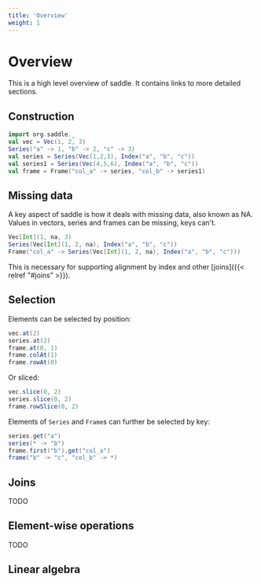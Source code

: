 ```yaml
---
title: 'Overview'
weight: 1
---
```


# Overview
This is a high level overview of saddle. It contains links to more detailed sections.

## Construction 

```scala mdoc
import org.saddle._
val vec = Vec(1, 2, 3)
Series("a" -> 1, "b" -> 2, "c" -> 3)
val series = Series(Vec(1,2,3), Index("a", "b", "c"))
val series1 = Series(Vec(4,5,6), Index("a", "b", "c"))
val frame = Frame("col_a" -> series, "col_b" -> series1)
```

## Missing data

A key aspect of saddle is how it deals with missing data, also known as NA. Values in vectors, series and frames can be missing, keys can't.

```scala mdoc
Vec[Int](1, na, 3)
Series(Vec[Int](1, 2, na), Index("a", "b", "c"))
Frame("col_a" -> Series(Vec[Int](1, 2, na), Index("a", "b", "c")))
```

This is necessary for supporting alignment by index and other 
[joins]({{< relref "#joins" >}}).

## Selection
Elements can be selected by position:
```scala mdoc
vec.at(2)
series.at(2)
frame.at(0, 1)
frame.colAt(1)
frame.rowAt(0)
```
Or sliced:
```scala mdoc
vec.slice(0, 2)
series.slice(0, 2)
frame.rowSlice(0, 2)
```

Elements of `Series` and `Frame`s can further be selected by key:
```scala mdoc
series.get("a")
series(* -> "b")
frame.first("b").get("col_a")
frame("b" -> "c", "col_b" -> *)
```

## Joins
TODO

## Element-wise operations
TODO

## Linear algebra





